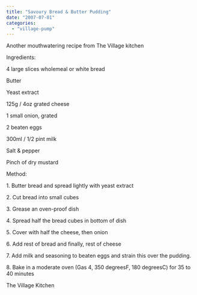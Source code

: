 ```yaml
---
title: "Savoury Bread & Butter Pudding"
date: "2007-07-01"
categories: 
  - "village-pump"
---
```


Another mouthwatering recipe from The Village kitchen

Ingredients:

4 large slices wholemeal or white bread

Butter

Yeast extract

125g / 4oz grated cheese

1 small onion, grated

2 beaten eggs

300ml / 1/2 pint milk

Salt & pepper

Pinch of dry mustard

Method:

1\. Butter bread and spread lightly with yeast extract

2\. Cut bread into small cubes

3\. Grease an oven-proof dish

4\. Spread half the bread cubes in bottom of dish

5\. Cover with half the cheese, then onion

6\. Add rest of bread and finally, rest of cheese

7\. Add milk and seasoning to beaten eggs and strain this over the pudding.

8\. Bake in a moderate oven (Gas 4, 350 degreesF, 180 degreesC) for 35 to 40 minutes

The Village Kitchen
